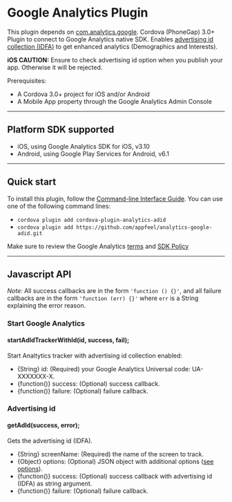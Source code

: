 Google Analytics Plugin
=======================

This plugin depends on [com.analytics.google](https://github.com/appfeel/analytics-google).
Cordova (PhoneGap) 3.0+ Plugin to connect to Google Analytics native SDK.
Enables [advertising id collection (IDFA)](https://support.google.com/analytics/answer/2444872) to get enhanced analytics (Demographics and Interests).

**iOS CAUTION:** Ensure to check advertising id option when you publish your app. Otherwise it will be rejected.

Prerequisites:
* A Cordova 3.0+ project for iOS and/or Android
* A Mobile App property through the Google Analytics Admin Console

---
## Platform SDK supported ##

* iOS, using Google Analytics SDK for iOS, v3.10
* Android, using Google Play Services for Android, v6.1

---
## Quick start ##

To install this plugin, follow the [Command-line Interface Guide](http://cordova.apache.org/docs/en/edge/guide_cli_index.md.html#The%20Command-line%20Interface). You can use one of the following command lines:

* `cordova plugin add cordova-plugin-analytics-adid`
* `cordova plugin add https://github.com/appfeel/analytics-google-adid.git`

Make sure to review the Google Analytics [terms](http://www.google.com/analytics/terms/us.html) and [SDK Policy](https://developers.google.com/analytics/devguides/collection/protocol/policy)

---
## Javascript API ##

*Note:* All success callbacks are in the form `'function () {}'`, and all failure callbacks are in the form `'function (err) {}'` where `err` is a String explaining the error reason.

### Start Google Analytics ###
#### startAdIdTrackerWithId(id, success, fail);
Start Analtytics tracker with advertising id collection enabled:

* {String}     id:      (Required) your Google Analytics Universal code: UA-XXXXXXX-X.
* {function()} success: (Optional) success callback.
* {function()} failure: (Optional) failure callback.

### Advertising id ###
#### getAdId(success, error);
Gets the advertising id (IDFA).

* {String}     screenName: (Required) the name of the screen to track.
* {Object}     options:    (Optional) JSON object with additional options ([see options](#options)).
* {function()} success:    (Optional) success callback with advertising id (IDFA) as string argument.
* {function()} failure:    (Optional) failure callback.
